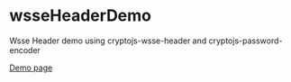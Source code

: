 # wsseHeaderDemo

Wsse Header demo using cryptojs-wsse-header and cryptojs-password-encoder

[Demo page](http://cbourgois.github.io/wsseHeaderDemo/)